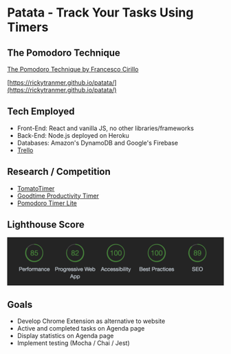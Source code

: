 # Patata - Track Your Tasks Using Timers

## The Pomodoro Technique
[The Pomodoro Technique by Francesco Cirillo](https://caps.ucsd.edu/Downloads/tx_forms/koch/pomodoro_handouts/ThePomodoroTechnique_v1-3.pdf)

[https://rickytranmer.github.io/patata/](https://rickytranmer.github.io/patata/)

## Tech Employed
- Front-End: React and vanilla JS, no other libraries/frameworks
- Back-End: Node.js deployed on Heroku
- Databases: Amazon's DynamoDB and Google's Firebase
- [Trello](https://trello.com/b/n5llAuib/patata)

## Research / Competition
- [TomatoTimer](https://tomato-timer.com/)
- [Goodtime Productivity Timer](https://play.google.com/store/apps/details?id=com.apps.adrcotfas.goodtime)
- [Pomodoro Timer Lite](https://play.google.com/store/apps/details?id=com.tatkovlab.pomodorolite)

## Lighthouse Score
![Lighthouse Review Scores](https://github.com/rickytranmer/patata/blob/master/lighthouse040118.png "Lighthouse Review Scores")

## Goals
- Develop Chrome Extension as alternative to website
- Active and completed tasks on Agenda page
- Display statistics on Agenda page
- Implement testing (Mocha / Chai / Jest)